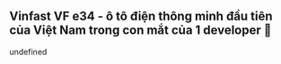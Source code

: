 ## Vinfast VF e34 - ô tô điện thông minh đầu tiên của Việt Nam trong con mắt của 1 developer 🚙

undefined